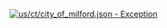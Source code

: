[![us/ct/city_of_milford.json - Exception](https://img.shields.io/badge/us/ct/city_of_milford.json-Exception-red)](https://github.com/openaddresses/openaddresses/tree/master/sources/us/ct/city_of_milford.json)